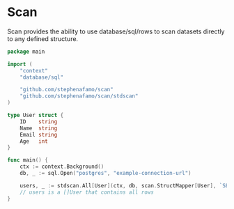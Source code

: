 # Scan

Scan provides the ability to use database/sql/rows to scan datasets directly to any defined structure.

```go
package main

import (
	"context"
	"database/sql"

	"github.com/stephenafamo/scan"
	"github.com/stephenafamo/scan/stdscan"
)

type User struct {
	ID    string
	Name  string
	Email string
	Age   int
}

func main() {
	ctx := context.Background()
	db, _ := sql.Open("postgres", "example-connection-url")

	users, _ := stdscan.All[User](ctx, db, scan.StructMapper[User], `SELECT id, name, email, age FROM users`)
    // users is a []User that contains all rows
}
```
